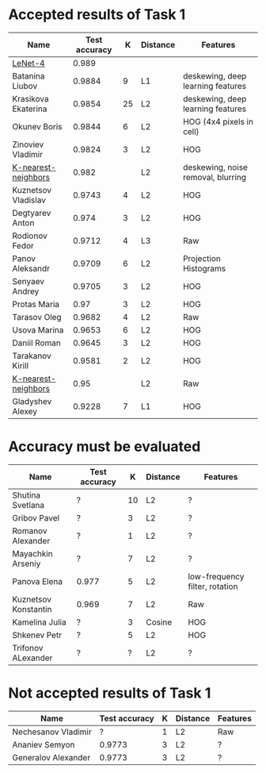 # Accepted results of Task 1

| Name                                                               | Test accuracy  | K  | Distance | Features                           |
|--------------------------------------------------------------------|----------------|----|----------|------------------------------------|
| [LeNet-4](http://yann.lecun.com/exdb/mnist/)                       | 0.989          |    |          |                                    |
| Batanina Liubov                                                    | 0.9884         | 9  | L1       | deskewing, deep learning features  |
| Krasikova Ekaterina                                                | 0.9854         | 25 | L2       | deskewing, deep learning features  |
| Okunev Boris                                                       | 0.9844         | 6  | L2       | HOG (4x4 pixels in cell)           |
| Zinoviev Vladimir                                                  | 0.9824         | 3  | L2       | HOG                                |
| [K-nearest-neighbors](http://yann.lecun.com/exdb/mnist/)           | 0.982          |    | L2       | deskewing, noise removal, blurring |
| Kuznetsov Vladislav                                                | 0.9743         | 4  | L2       | HOG                                |
| Degtyarev Anton                                                    | 0.974          | 3  | L2       | HOG                                |
| Rodionov Fedor                                                     | 0.9712         | 4  | L3       | Raw                                  |
| Panov Aleksandr                                                    | 0.9709         | 6  | L2       | Projection Histograms              |
| Senyaev Andrey                                                     | 0.9705         | 3  | L2       | HOG                                |
| Protas Maria                                                       | 0.97           | 3  | L2       | HOG                                |
| Tarasov Oleg                                                       | 0.9682         | 4  | L2       | Raw                                  |
| Usova Marina                                                       | 0.9653         | 6  | L2       | HOG                                |
| Daniil Roman                                                       | 0.9645         | 3  | L2       | HOG                                |
| Tarakanov Kirill                                                   | 0.9581         | 2  | L2       | HOG                                |
| [K-nearest-neighbors](http://yann.lecun.com/exdb/mnist/)           | 0.95           |    | L2       | Raw                                |
| Gladyshev Alexey                                                   | 0.9228              | 7  | L1       | HOG                                |

# Accuracy must be evaluated

| Name                                                               | Test accuracy  | K  | Distance | Features                           |
|--------------------------------------------------------------------|----------------|----|----------|------------------------------------|
| Shutina Svetlana                                                   | ?              | 10 | L2       | ?                                  |
| Gribov Pavel                                                       | ?              | 3  | L2       | ?                                  |
| Romanov Alexander                                                  | ?              | 1  | L2       | ?                                  |
| Mayachkin Arseniy                                                  | ?              | 7  | L2       | ?                                  |
| Panova Elena                                                       | 0.977          | 5  | L2       | low-frequency filter, rotation     |
| Kuznetsov Konstantin                                               | 0.969          | 7  | L2       | Raw                                |
| Kamelina Julia                                                     | ?              | 3  | Cosine   | HOG                                |
| Shkenev Petr                                                       | ?              | 5  | L2       | HOG                                |
| Trifonov ALexander                                                 | ?              | ?  | L2       | ?                                  |

# Not accepted results of Task 1

| Name                                                               | Test accuracy  | K  | Distance | Features                           |
|--------------------------------------------------------------------|----------------|----|----------|------------------------------------|
| Nechesanov Vladimir                                                | ?              | 1  | L2       | Raw                                |
| Ananiev Semyon                                                     | 0.9773         | 3  | L2       | ?                                  |
| Generalov Alexander                                                | 0.9773         | 3  | L2       | ?                                  |
